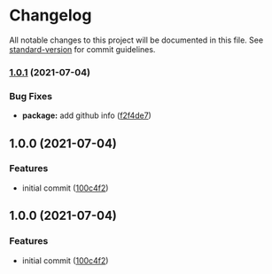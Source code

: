 # Changelog

All notable changes to this project will be documented in this file. See [standard-version](https://github.com/conventional-changelog/standard-version) for commit guidelines.

### [1.0.1](https://github.com/LJMSU/slyte/compare/v1.0.0...v1.0.1) (2021-07-04)


### Bug Fixes

* **package:** add github info ([f2f4de7](https://github.com/LJMSU/slyte/commit/f2f4de7475f2c6e45329f5a9e84ce16b26ddb103))

## 1.0.0 (2021-07-04)


### Features

* initial commit ([100c4f2](https://github.com/LJMSU/slyte/commit/100c4f2bec8cb052299338567e06003df5be2740))

## 1.0.0 (2021-07-04)


### Features

* initial commit ([100c4f2](https://github.com/LJMSU/slyte/commit/100c4f2bec8cb052299338567e06003df5be2740))
